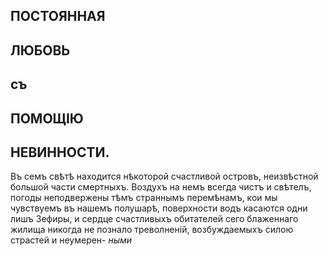 ## ПОСТОЯННАЯ
## ЛЮБОВЬ
## съ
## ПОМОЩІЮ
## НЕВИННОСТИ.
Въ семъ свѣтѣ находится нѣкоторой счастливой островъ, неизвѣстной большой части смертныхъ. Воздухъ на немъ всегда чистъ и свѣтелъ, погоды неподвержены тѣмъ страннымъ перемѣнамъ, кои мы чувствуемъ въ нашемъ полушарѣ, поверхности водъ касаются одни лишъ Зефиры, и сердце счастливыхъ обитателей сего блаженнаго жилища никогда не познало треволненій, возбуждаемыхъ силою страстей и неумерен-
*ными*